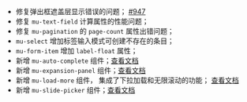 
* 修复弹出框遮盖层显示错误的问题； [#947](https://github.com/museui/muse-ui/issues/947)
* 修复 `mu-text-field` 计算属性的性能问题；
* 修复 `mu-pagination` 的 `page-count` 属性出错问题；
* `mu-select` 增加标签输入模式可创建不存在的条目；
* `mu-form-item` 增加 `label-float` 属性；
* 新增 `mu-auto-complete` 组件；[查看文档](#/zh-CN/auto-complete)
* 新增 `mu-expansion-panel` 组件；[查看文档](#/zh-CN/expansion-panel)
* 新增 `mu-load-more` 组件， 集成了下拉加载和无限滚动的功能； [查看文档](#/zh-CN/load-more)
* 新增 `mu-slide-picker` 组件；[查看文档](#/zh-CN/slide-picker)
